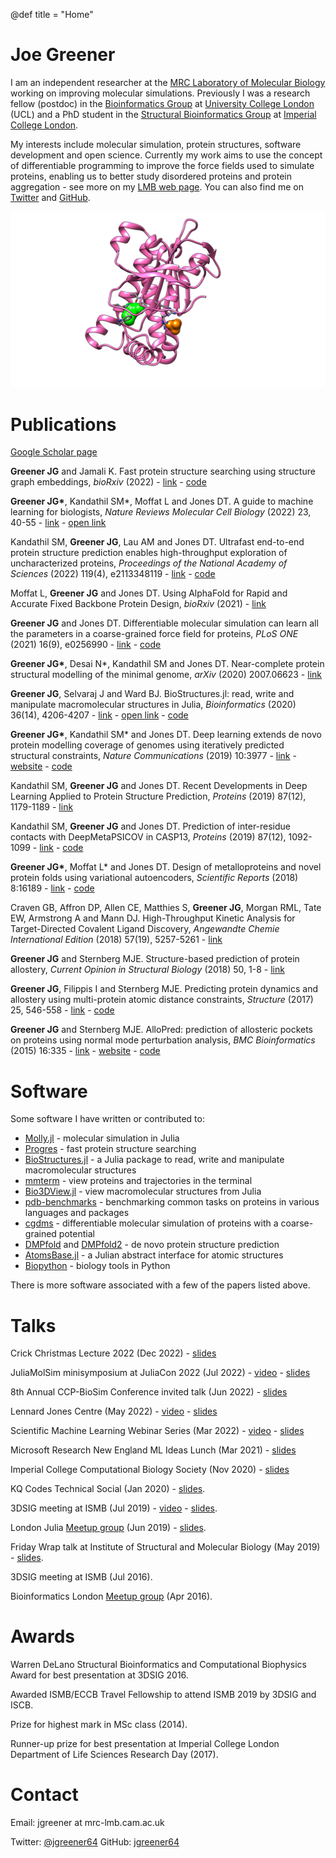 @def title = "Home"

# Joe Greener

I am an independent researcher at the [MRC Laboratory of Molecular Biology](https://www2.mrc-lmb.cam.ac.uk) working on improving molecular simulations. Previously I was a research fellow (postdoc) in the [Bioinformatics Group](http://bioinf.cs.ucl.ac.uk/introduction) at [University College London](https://www.ucl.ac.uk) (UCL) and a PhD student in the [Structural Bioinformatics Group](http://www.sbg.bio.ic.ac.uk/index.html) at [Imperial College London](https://www.imperial.ac.uk).

My interests include molecular simulation, protein structures, software development and open science. Currently my work aims to use the concept of differentiable programming to improve the force fields used to simulate proteins, enabling us to better study disordered proteins and protein aggregation - see more on my [LMB web page](https://www2.mrc-lmb.cam.ac.uk/group-leaders/a-to-g/joe-greener). You can also find me on [Twitter](https://twitter.com/jgreener64) and [GitHub](https://github.com/jgreener64).

![Modulation of adenylate cyclase](images/protein.png)

# Publications

[Google Scholar page](https://scholar.google.co.uk/citations?view_op=list_works&hl=en&user=IG6H3tIAAAAJ)

__Greener JG__ and Jamali K. Fast protein structure searching using structure graph embeddings, *bioRxiv* (2022) - [link](https://www.biorxiv.org/content/10.1101/2022.11.28.518224v1) - [code](https://github.com/jgreener64/progres)

__Greener JG\*__, Kandathil SM\*, Moffat L and Jones DT. A guide to machine learning for biologists, *Nature Reviews Molecular Cell Biology* (2022) 23, 40-55 - [link](https://www.nature.com/articles/s41580-021-00407-0) - [open link](https://rdcu.be/cx9lv)

Kandathil SM, __Greener JG__, Lau AM and Jones DT. Ultrafast end-to-end protein structure prediction enables high-throughput exploration of uncharacterized proteins, *Proceedings of the National Academy of Sciences* (2022) 119(4), e2113348119 - [link](https://www.pnas.org/doi/full/10.1073/pnas.2113348119) - [code](https://github.com/psipred/DMPfold2)

Moffat L, __Greener JG__ and Jones DT. Using AlphaFold for Rapid and Accurate Fixed Backbone Protein Design, *bioRxiv* (2021) - [link](https://www.biorxiv.org/content/10.1101/2021.08.24.457549v1)

__Greener JG__ and Jones DT. Differentiable molecular simulation can learn all the parameters in a coarse-grained force field for proteins, *PLoS ONE* (2021) 16(9), e0256990 - [link](https://journals.plos.org/plosone/article?id=10.1371/journal.pone.0256990) - [code](https://github.com/psipred/cgdms)

__Greener JG\*__, Desai N\*, Kandathil SM and Jones DT. Near-complete protein structural modelling of the minimal genome, *arXiv* (2020) 2007.06623 - [link](https://arxiv.org/abs/2007.06623)

__Greener JG__, Selvaraj J and Ward BJ. BioStructures.jl: read, write and manipulate macromolecular structures in Julia, *Bioinformatics* (2020) 36(14), 4206-4207 - [link](https://academic.oup.com/bioinformatics/article/36/14/4206/5837108) - [open link](https://academic.oup.com/bioinformatics/advance-article/doi/10.1093/bioinformatics/btaa502/5837108?guestAccessKey=aec90643-1d43-4521-9883-4a4a669187da) - [code](https://github.com/BioJulia/BioStructures.jl)

__Greener JG\*__, Kandathil SM\* and Jones DT. Deep learning extends de novo protein modelling coverage of genomes using iteratively predicted structural constraints, *Nature Communications* (2019) 10:3977 - [link](https://www.nature.com/articles/s41467-019-11994-0) - [website](http://bioinf.cs.ucl.ac.uk/psipred) - [code](https://github.com/psipred/DMPfold)

Kandathil SM, __Greener JG__ and Jones DT. Recent Developments in Deep Learning Applied to Protein Structure Prediction, *Proteins* (2019) 87(12), 1179-1189 - [link](https://onlinelibrary.wiley.com/doi/10.1002/prot.25824)

Kandathil SM, __Greener JG__ and Jones DT. Prediction of inter-residue contacts with DeepMetaPSICOV in CASP13, *Proteins* (2019) 87(12), 1092-1099 - [link](https://onlinelibrary.wiley.com/doi/full/10.1002/prot.25779) - [code](https://github.com/psipred/DeepMetaPSICOV)

__Greener JG\*__, Moffat L\* and Jones DT. Design of metalloproteins and novel protein folds using variational autoencoders, *Scientific Reports* (2018) 8:16189 - [link](https://www.nature.com/articles/s41598-018-34533-1) - [code](https://github.com/psipred/protein-vae)

Craven GB, Affron DP, Allen CE, Matthies S, __Greener JG__, Morgan RML, Tate EW, Armstrong A and Mann DJ. High-Throughput Kinetic Analysis for Target-Directed Covalent Ligand Discovery, *Angewandte Chemie International Edition* (2018) 57(19), 5257-5261 - [link](http://onlinelibrary.wiley.com/doi/10.1002/anie.201711825/full)

__Greener JG__ and Sternberg MJE. Structure-based prediction of protein allostery, *Current Opinion in Structural Biology* (2018) 50, 1-8 - [link](http://www.sciencedirect.com/science/article/pii/S0959440X17301252)

__Greener JG__, Filippis I and Sternberg MJE. Predicting protein dynamics and allostery using multi-protein atomic distance constraints, *Structure* (2017) 25, 546-558 - [link](http://www.cell.com/structure/fulltext/S0969-2126(17)30008-4) - [code](https://github.com/jgreener64/ProteinEnsembles.jl)

__Greener JG__ and Sternberg MJE. AlloPred: prediction of allosteric pockets on proteins using normal mode perturbation analysis, *BMC Bioinformatics* (2015) 16:335 - [link](http://bmcbioinformatics.biomedcentral.com/articles/10.1186/s12859-015-0771-1) - [website](http://www.sbg.bio.ic.ac.uk/allopred/home) - [code](https://github.com/jgreener64/allopred)

# Software

Some software I have written or contributed to:
- [Molly.jl](https://github.com/JuliaMolSim/Molly.jl) - molecular simulation in Julia
- [Progres](https://github.com/jgreener64/progres) - fast protein structure searching
- [BioStructures.jl](https://github.com/BioJulia/BioStructures.jl) - a Julia package to read, write and manipulate macromolecular structures
- [mmterm](https://github.com/jgreener64/mmterm) - view proteins and trajectories in the terminal
- [Bio3DView.jl](https://github.com/jgreener64/Bio3DView.jl) - view macromolecular structures from Julia
- [pdb-benchmarks](https://github.com/jgreener64/pdb-benchmarks) - benchmarking common tasks on proteins in various languages and packages
- [cgdms](https://github.com/psipred/cgdms) - differentiable molecular simulation of proteins with a coarse-grained potential
- [DMPfold](https://github.com/psipred/DMPfold) and [DMPfold2](https://github.com/psipred/DMPfold2) - de novo protein structure prediction
- [AtomsBase.jl](https://github.com/JuliaMolSim/AtomsBase.jl) - a Julian abstract interface for atomic structures
- [Biopython](http://biopython.org) - biology tools in Python

There is more software associated with a few of the papers listed above.

# Talks

Crick Christmas Lecture 2022 (Dec 2022) - [slides](https://docs.google.com/presentation/d/1ilWqWmYNuuMeO-vhJqukBaGfW9FXa7WeFyykKuZmmzc/edit?usp=sharing)

JuliaMolSim minisymposium at JuliaCon 2022 (Jul 2022) - [video](https://youtu.be/trapn-yIv8g?t=1889) - [slides](https://docs.google.com/presentation/d/1Wkurom5G2N_qwqNueGwLCyYmpETT6dyeuW6UfUlrb5A/edit?usp=sharing)

8th Annual CCP-BioSim Conference invited talk (Jun 2022) - [slides](https://docs.google.com/presentation/d/1thJOrj8kAWKxLRWAEcDZ1tng0d2E4IWIyfJ4yot6wPs/edit?usp=sharing)

Lennard Jones Centre (May 2022) - [video](https://www.youtube.com/watch?v=0MLl6mQWtEQ) - [slides](https://docs.google.com/presentation/d/1jf9Zt58D1TWdc9p6YPxtGRNtlddvkSr8shWU5rTgIFM/edit?usp=sharing)

Scientific Machine Learning Webinar Series (Mar 2022) - [video](https://www.cmu.edu/aced/sciML.html) - [slides](https://docs.google.com/presentation/d/1Ukvmyt2tUPmGV6ryIgvuGMnJy5-b9awlmiPJfdMm4uQ/edit?usp=sharing)

Microsoft Research New England ML Ideas Lunch (Mar 2021) - [slides](https://docs.google.com/presentation/d/1FkSsUWMBQTbiGhc1u30qRcj25CslL5xnt9gAyqIcRjM/edit?usp=sharing)

Imperial College Computational Biology Society (Nov 2020) - [slides](https://docs.google.com/presentation/d/1zkJ8UwSwu2nsjIwHvIiTXL2z4fyxs_kJDjxjwoB8vBo/edit?usp=sharing)

KQ Codes Technical Social (Jan 2020) - [slides](https://docs.google.com/presentation/d/1wWdqTR1Ifls-psjcj-Euv6LY7Z5LWBei7VsiqPlB46E/edit?usp=sharing).

3DSIG meeting at ISMB (Jul 2019) - [video](https://www.youtube.com/watch?v=apv5YPM0HqY&list=PLmX8XnLr6zeHO2l7Gki56qjGxhhHYljin&index=17) - [slides](https://docs.google.com/presentation/d/1akuaq1QHbCVdxshmrtbJm6xssRZ3PwOYcR0PviU6YWg/edit?usp=sharing).

London Julia [Meetup group](https://www.meetup.com/London-Julia-User-Group/events/262441283) (Jun 2019) - [slides](https://docs.google.com/presentation/d/13KxvnwR-XFMFyUSth1hsXSoW0Zx5XLzds6fci7RUUDQ/edit?usp=sharing).

Friday Wrap talk at Institute of Structural and Molecular Biology (May 2019) - [slides](https://docs.google.com/presentation/d/1PAagp9hPXTT3ks1iOvFKOyw0TOD_ZyF9dSmvoVVudVg/edit?usp=sharing).

3DSIG meeting at ISMB (Jul 2016).

Bioinformatics London [Meetup group](https://www.meetup.com/Bioinformatics-London/events/230436340) (Apr 2016).

# Awards

Warren DeLano Structural Bioinformatics and Computational Biophysics Award for best presentation at 3DSIG 2016.

Awarded ISMB/ECCB Travel Fellowship to attend ISMB 2019 by 3DSIG and ISCB.

Prize for highest mark in MSc class (2014).

Runner-up prize for best presentation at Imperial College London Department of Life Sciences Research Day (2017).

# Contact

Email: jgreener at mrc-lmb.cam.ac.uk

Twitter: [@jgreener64](https://twitter.com/jgreener64)
GitHub: [jgreener64](https://github.com/jgreener64)
